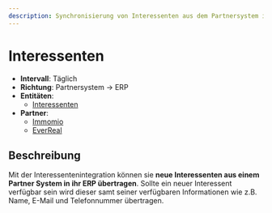 ```yaml
---
description: Synchronisierung von Interessenten aus dem Partnersystem in das ERP
---
```


# Interessenten

* **Intervall**: Täglich
* **Richtung**: Partnersystem -> ERP
* **Entitäten**:
  * [Interessenten](../entitaeten/interessenten.md)
* **Partner**:
  * [Immomio](../partner-and-apps/immomio.md)
  * [EverReal](../partner-and-apps/everreal.md)

## Beschreibung

Mit der Interessentenintegration können sie **neue Interessenten aus einem Partner System in ihr ERP übertragen**. Sollte ein neuer Interessent verfügbar sein wird dieser samt seiner verfügbaren Informationen wie z.B. Name, E-Mail und Telefonnummer übertragen.
